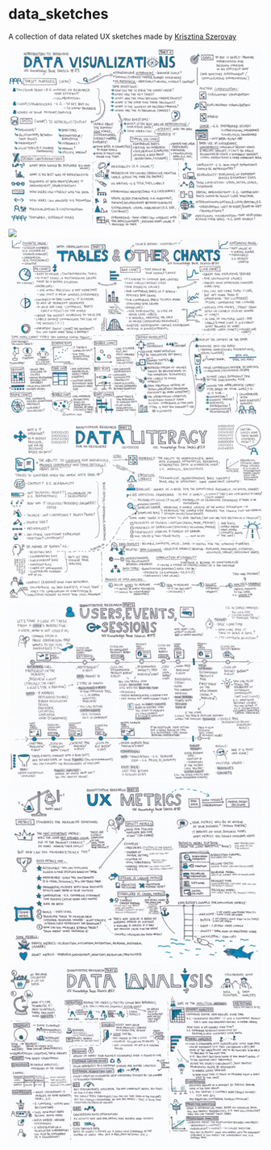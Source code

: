 # data_sketches
A collection of data related UX sketches made by [Krisztina Szerovay](https://uxknowledgebase.com)

![](Images/data_viz_p1.jpeg)
![](Images/data_viz_p2.png)
![](Images/data_viz_p3.jpeg)
![](Images/quant_research_p2.jpeg)
![](Images/quant_research_p4.jpeg)
![](Images/quant_research_p5.jpeg)
![](Images/quant_research_p6.jpeg)
